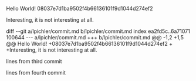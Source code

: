 Hello World!
08037e7d1ba9502f4b66136101f9d1044d274ef2

Interesting, it is not interesting at all.

diff --git a/lpichler/commit.md b/lpichler/commit.md
index ea2fd5c..6a71071 100644
--- a/lpichler/commit.md
+++ b/lpichler/commit.md
@@ -1,2 +1,5 @@
 Hello World!
+08037e7d1ba9502f4b66136101f9d1044d274ef2
+
+Interesting, it is not interesting at all.

lines from third commit

lines from fourth commit
